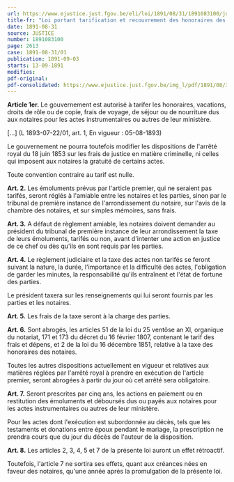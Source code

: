 ```yaml
---
url: https://www.ejustice.just.fgov.be/eli/loi/1891/08/31/1891083100/justel
title-fr: "Loi portant tarification et recouvrement des honoraires des notaires Voir modification(s)"
date: 1891-08-31
source: JUSTICE
number: 1891083100
page: 2613
case: 1891-08-31/01
publication: 1891-09-03
starts: 13-09-1891
modifies:
pdf-original:
pdf-consolidated: https://www.ejustice.just.fgov.be/img_l/pdf/1891/08/31/1891083100_F.pdf
---
```


**Article 1er.** Le gouvernement est autorisé à tarifer les honoraires, vacations, droits de rôle ou de copie, frais de voyage, de séjour ou de nourriture dus aux notaires pour les actes instrumentaires ou autres de leur ministère.

[...] (L 1893-07-22/01, art. 1, En vigueur :  05-08-1893)

Le gouvernement ne pourra toutefois modifier les dispositions de l'arrêté royal du 18 juin 1853 sur les frais de justice en matière criminelle, ni celles qui imposent aux notaires la gratuité de certains actes.

Toute convention contraire au tarif est nulle.

**Art. 2.** Les émoluments prévus par l'article premier, qui ne seraient pas tarifés, seront réglés à l'amiable entre les notaires et les parties, sinon par le tribunal de première instance de l'arrondissement du notaire, sur l'avis de la chambre des notaires, et sur simples mémoires, sans frais.

**Art. 3.** A défaut de règlement amiable, les notaires doivent demander au président du tribunal de première instance de leur arrondissement la taxe de leurs émoluments, tarifés ou non, avant d'intenter une action en justice de ce chef ou dès qu'ils en sont requis par les parties.

**Art. 4.** Le règlement judiciaire et la taxe des actes non tarifés se feront suivant la nature, la durée, l'importance et la difficulté des actes, l'obligation de garder les minutes, la responsabilité qu'ils entraînent et l'état de fortune des parties.

Le président taxera sur les renseignements qui lui seront fournis par les parties et les notaires.

**Art. 5.** Les frais de la taxe seront à la charge des parties.

**Art. 6.** Sont abrogés, les articles 51 de la loi du 25 ventôse an XI, organique du notariat, 171 et 173 du décret du 16 février 1807, contenant le tarif des frais et dépens, et 2 de la loi du 16 décembre 1851, relative à la taxe des honoraires des notaires.

Toutes les autres dispositions actuellement en vigueur et relatives aux matières réglées par l'arrêté royal à prendre en exécution de l'article premier, seront abrogées à partir du jour où cet arrêté sera obligatoire.

**Art. 7.** Seront prescrites par cinq ans, les actions en paiement ou en restitution des émoluments et déboursés dus ou payés aux notaires pour les actes instrumentaires ou autres de leur ministère.

Pour les actes dont l'exécution est subordonnée au décès, tels que les testaments et donations entre époux pendant le mariage, la prescription ne prendra cours que du jour du décès de l'auteur de la disposition.

**Art. 8.** Les articles 2, 3, 4, 5 et 7 de la présente loi auront un effet rétroactif.

Toutefois, l'article 7 ne sortira ses effets, quant aux créances nées en faveur des notaires, qu'une année après la promulgation de la présente loi.


